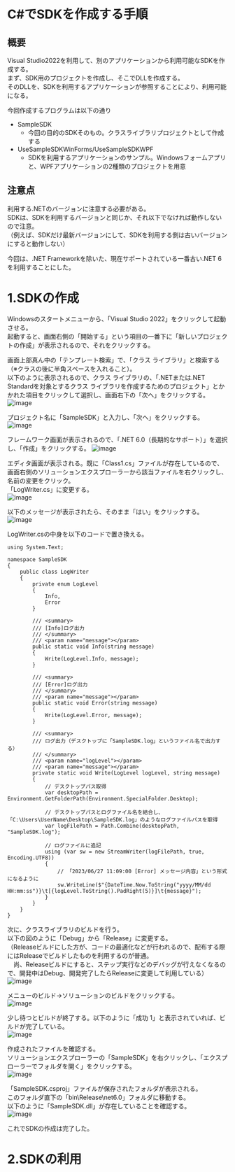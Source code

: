 # C#でSDKを作成する手順

## 概要
Visual Studio2022を利用して、別のアプリケーションから利用可能なSDKを作成する。  
まず、SDK用のプロジェクトを作成し、そこでDLLを作成する。  
そのDLLを、SDKを利用するアプリケーションが参照することにより、利用可能になる。

今回作成するプログラムは以下の通り
-  SampleSDK
   - 今回の目的のSDKそのもの。クラスライブラリプロジェクトとして作成する
-  UseSampleSDKWinForms/UseSampleSDKWPF
   - SDKを利用するアプリケーションのサンプル。Windowsフォームアプリと、WPFアプリケーションの2種類のプロジェクトを用意

## 注意点
利用する.NETのバージョンに注意する必要がある。  
SDKは、SDKを利用するバージョンと同じか、それ以下でなければ動作しないので注意。  
（例えば、SDKだけ最新バージョンにして、SDKを利用する側は古いバージョンにすると動作しない）  

今回は、.NET Frameworkを除いた、現在サポートされている一番古い.NET 6を利用することにした。

# 1.SDKの作成
Windowsのスタートメニューから、「Visual Studio 2022」をクリックして起動させる。  
起動すると、画面右側の「開始する」という項目の一番下に「新しいプロジェクトの作成」が表示されるので、それをクリックする。  

画面上部真ん中の「テンプレート検索」で、「クラス ライブラリ」と検索する（※クラスの後に半角スペースを入れること）。  
以下のように表示されるので、クラス ライブラリの、「.NETまたは.NET Standardを対象とするクラス ライブラリを作成するためのプロジェクト」とかかれた項目をクリックして選択し、画面右下の「次へ」をクリックする。
![image](https://github.com/JurakuSoftware/SampleSDK/assets/55858517/6a7bd134-b57c-4c75-9b6c-1a65d6108ec4)

プロジェクト名に「SampleSDK」と入力し、「次へ」をクリックする。
![image](https://github.com/JurakuSoftware/SampleSDK/assets/55858517/b4331335-c020-44e4-8e68-1c7c7f9af8ed)

フレームワーク画面が表示されるので、「.NET 6.0（長期的なサポート）」を選択し、「作成」をクリックする。
![image](https://github.com/JurakuSoftware/SampleSDK/assets/55858517/547f90d0-a68b-4ea0-a3ce-4ee3a1caa440)

エディタ画面が表示される。既に「Class1.cs」ファイルが存在しているので、画面右側のソリューションエクスプローラーから該当ファイルを右クリックし、名前の変更をクリック。  
「LogWriter.cs」に変更する。  
![image](https://github.com/JurakuSoftware/SampleSDK/assets/55858517/aa3dfb6c-3f0e-4207-846f-33390fce33dc)

以下のメッセージが表示されたら、そのまま「はい」をクリックする。  
![image](https://github.com/JurakuSoftware/SampleSDK/assets/55858517/0b2ef814-1e4e-43eb-8153-1ac48e6ad6d3)

LogWriter.csの中身を以下のコードで置き換える。
```
using System.Text;

namespace SampleSDK
{
    public class LogWriter
    {
        private enum LogLevel
        {
            Info,
            Error
        }

        /// <summary>
        /// [Info]ログ出力
        /// </summary>
        /// <param name="message"></param>
        public static void Info(string message)
        {
            Write(LogLevel.Info, message);
        }

        /// <summary>
        /// [Error]ログ出力
        /// </summary>
        /// <param name="message"></param>
        public static void Error(string message)
        {
            Write(LogLevel.Error, message);
        }

        /// <summary>
        /// ログ出力（デスクトップに「SampleSDK.log」というファイル名で出力する）
        /// </summary>
        /// <param name="logLevel"></param>
        /// <param name="message"></param>
        private static void Write(LogLevel logLevel, string message)
        {
            // デスクトップパス取得
            var desktopPath = Environment.GetFolderPath(Environment.SpecialFolder.Desktop);

            // デスクトップパスとログファイル名を結合し、「C:\Users\UserName\Desktop\SampleSDK.log」のようなログファイルパスを取得
            var logFilePath = Path.Combine(desktopPath, "SampleSDK.log");

            // ログファイルに追記
            using (var sw = new StreamWriter(logFilePath, true, Encoding.UTF8))
            {
                // 「2023/06/27 11:09:00 [Error] メッセージ内容」という形式になるように
                sw.WriteLine($"{DateTime.Now.ToString("yyyy/MM/dd HH:mm:ss")}\t[{logLevel.ToString().PadRight(5)}]\t{message}");
            }
        }
    }
}
```

次に、クラスライブラリのビルドを行う。  
以下の図のように「Debug」から「Release」に変更する。  
（Releaseビルドにした方が、コードの最適化などが行われるので、配布する際にはReleaseでビルドしたものを利用するのが普通。  
　尚、Releaseビルドにすると、ステップ実行などのデバッグが行えなくなるので、開発中はDebug、開発完了したらReleaseに変更して利用している）  
![image](https://github.com/JurakuSoftware/SampleSDK/assets/55858517/ed9ae7af-e05c-4093-a9fe-e91ff24803e6)

メニューのビルド→ソリューションのビルドをクリックする。  
![image](https://github.com/JurakuSoftware/SampleSDK/assets/55858517/920d107e-45e0-4244-adad-bf71f02ba16a)

少し待つとビルドが終了する。以下のように「成功 1」と表示されていれば、ビルドが完了している。  
![image](https://github.com/JurakuSoftware/SampleSDK/assets/55858517/dc49efb6-ad83-428e-bbf0-4b2ddb305aeb)

作成されたファイルを確認する。  
ソリューションエクスプローラーの「SampleSDK」を右クリックし、「エクスプローラーでフォルダを開く」をクリックする。  
![image](https://github.com/JurakuSoftware/SampleSDK/assets/55858517/bece6a0c-3127-49f9-ab72-fb0938907cf4)

「SampleSDK.csproj」ファイルが保存されたフォルダが表示される。  
このフォルダ直下の「bin\Release\net6.0」フォルダに移動する。  
以下のように「SampleSDK.dll」が存在していることを確認する。  
![image](https://github.com/JurakuSoftware/SampleSDK/assets/55858517/dab12423-9501-474f-996c-4124b1e88343)

これでSDKの作成は完了した。

# 2.SDKの利用





